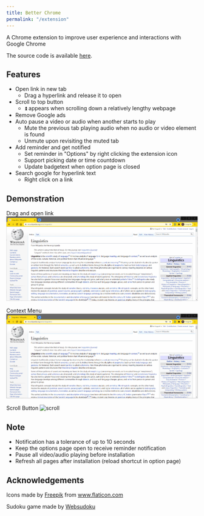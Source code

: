 ```yaml
---
title: Better Chrome
permalink: "/extension"
---
```


A Chrome extension to improve user experience and interactions with Google Chrome

The source code is available <a href="https://github.com/BGDanny/better-chrome" target="_blank">here</a>.

## Features

- Open link in new tab
  - Drag a hyperlink and release it to open
- Scroll to top button
  - ⏫ appears when scrolling down a relatively lengthy webpage
- Remove Google ads
- Auto pause a video or audio when another starts to play
  - Mute the previous tab playing audio when no audio or video element is found
  - Unmute upon revisiting the muted tab
- Add reminder and get notified
  - Set reminder in "Options" by right clicking the extension icon
  - Support picking date or time countdown
  - Update badgetext when option page is closed
- Search google for hyperlink text
  - Right click on a link

## Demonstration

Drag and open link
![drag](assets/image/drag.gif)

Context Menu
![context](assets/image/context_menu.gif)

Scroll Button
![scroll](assets/image/scroll_button.gif)

## Note

- Notification has a tolerance of up to 10 seconds
- Keep the options page open to receive reminder notification
- Pause all video/audio playing before installation
- Refresh all pages after installation (reload shortcut in option page)

## Acknowledgements

<div>Icons made by <a href="https://www.freepik.com" title="Freepik">Freepik</a> from <a href="https://www.flaticon.com/" title="Flaticon">www.flaticon.com</a></div>

Sudoku game made by [Websudoku](https://www.websudoku.com/)
